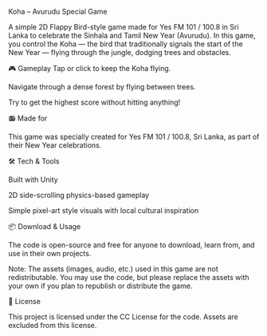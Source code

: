 Koha – Avurudu Special Game

A simple 2D Flappy Bird-style game made for Yes FM 101 / 100.8 in Sri Lanka to celebrate the Sinhala and Tamil New Year (Avurudu). In this game, you control the Koha — the bird that traditionally signals the start of the New Year — flying through the jungle, dodging trees and obstacles.

🎮 Gameplay
Tap or click to keep the Koha flying.

Navigate through a dense forest by flying between trees.

Try to get the highest score without hitting anything!

📻 Made for

This game was specially created for Yes FM 101 / 100.8, Sri Lanka, as part of their New Year celebrations.

🛠️ Tech & Tools

Built with Unity

2D side-scrolling physics-based gameplay

Simple pixel-art style visuals with local cultural inspiration

📦 Download & Usage

The code is open-source and free for anyone to download, learn from, and use in their own projects.


Note: The assets (images, audio, etc.) used in this game are not redistributable. You may use the code, but please replace the assets with your own if you plan to republish or distribute the game.

📄 License

This project is licensed under the CC License for the code.
Assets are excluded from this license.
